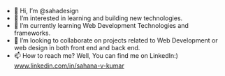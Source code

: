 - 👋 Hi, I’m @sahadesign
- 👀 I’m interested in learning and building new technologies.
- 🌱 I’m currently learning Web Development Technologies and frameworks.
- 💞️ I’m looking to collaborate on projects related to Web Development or web design in both front end and back end.
- 📫 How to reach me? Well, You can find me on LinkedIn:) www.linkedin.com/in/sahana-v-kumar

<!---
sahadesign/sahadesign is a ✨ special ✨ repository because its `README.md` (this file) appears on your GitHub profile.
You can click the Preview link to take a look at your changes.
--->
